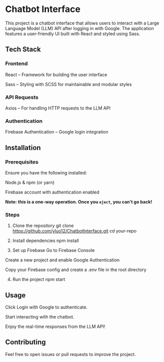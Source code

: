 # Chatbot Interface

This project is a chatbot interface that allows users to interact with a Large Language Model (LLM) API after logging in with Google. The application features a user-friendly UI built with React and styled using Sass.

## Tech Stack

### Frontend

React – Framework for building the user interface

Sass – Styling with SCSS for maintainable and modular styles

### API Requests

Axios – For handling HTTP requests to the LLM API

### Authentication

Firebase Authentication – Google login integration


## Installation

### Prerequisites
Ensure you have the following installed:

Node.js & npm (or yarn)

Firebase account with authentication enabled

**Note: this is a one-way operation. Once you `eject`, you can't go back!**

### Steps

1. Clone the repository
git clone https://github.com/yluo12/ChatbotInterface.git
cd your-repo

2. Install dependencies
npm install

3. Set up Firebase
Go to Firebase Console

Create a new project and enable Google Authentication

Copy your Firebase config and create a .env file in the root directory

4. Run the project
npm start

## Usage

Click Login with Google to authenticate.

Start interacting with the chatbot.

Enjoy the real-time responses from the LLM API!

## Contributing

Feel free to open issues or pull requests to improve the project.
